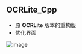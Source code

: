 ## OCRLite_Cpp

* 原 **OCRLite** 版本的重构版
* 优化界面

![image](https://github.com/haizhuX/OCRLite_Cpp/blob/master/ui.png)

